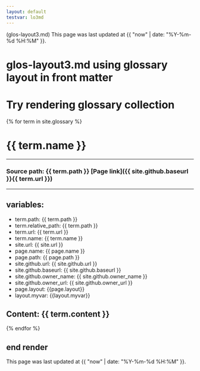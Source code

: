 ```yaml
---
layout: default
testvar: lo3md
---
```

(glos-layout3.md) This page was last updated at {{ "now" | date: "%Y-%m-%d %H:%M" }}.

# glos-layout3.md using glossary layout in front matter
# Try rendering glossary collection
{% for term in site.glossary %}
# {{ term.name }}

---
### Source path: {{ term.path }} [Page link]({{ site.github.baseurl }}{{ term.url }})
---

## variables:
  - term.path: {{ term.path }}
  - term.relative_path: {{ term.path }}
  - term.url: {{ term.url }}
  - term.name: {{ term.name }}
  - site.url: {{ site.url }}
  - page.name: {{ page.name }}
  - page.path: {{ page.path }}
  - site.github.url: {{ site.github.url }}
  - site.github.baseurl: {{ site.github.baseurl }}
  - site.github.owner_name: {{ site.github.owner_name }}
  - site.github.owner_url: {{ site.github.owner_url }}
  - page.layout: {{page.layout}}
  - layout.myvar: {{layout.myvar}}

Content:
{{ term.content }}
---
{% endfor %}

## end render

This page was last updated at {{ "now" | date: "%Y-%m-%d %H:%M" }}.

